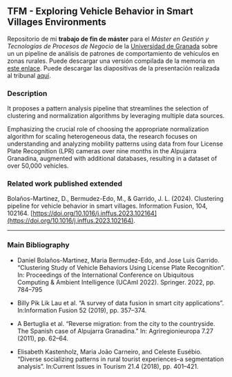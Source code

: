 ## TFM - Exploring Vehicle Behavior in Smart Villages Environments

Repositorio de mi **trabajo de fin de máster** para el *Máster en Gestión y Tecnologías de Procesos de Negocio* de la [Universidad de Granada](http://www.ugr.es) sobre un un pipeline de análisis de patrones de comportamiento de vehículos en zonas rurales. Puede descargar una versión compilada de la memoria en [este enlace](https://github.com/danibolanos/TFM-Exploring_Vehicle_in_SV/releases/download/v1.0.0/TFM.Exploring_Vehicle_Behavior_in_Smart_Villages_Environments.pdf). Puede descargar las diapositivas de la presentación realizada al tribunal [aquí](https://github.com/danibolanos/TFM-Exploring_Vehicle_in_SV/releases/download/v1.0.0/TFM.Presentacion.pdf).
 
### Description

It proposes a pattern analysis pipeline that streamlines the selection of clustering and normalization algorithms by leveraging multiple data sources. 

Emphasizing the crucial role of choosing the appropriate normalization algorithm for scaling heterogeneous data, the research focuses on understanding and analyzing mobility patterns using data from four License Plate Recognition (LPR) cameras over nine months in the Alpujarra Granadina, augmented with additional databases, resulting in a dataset of over 50,000 vehicles.

### Related work published extended

Bolaños-Martinez, D., Bermudez-Edo, M., & Garrido, J. L. (2024). Clustering pipeline for vehicle behavior in smart villages. Information Fusion, 104, 102164. [https://doi.org/10.1016/j.inffus.2023.102164](https://doi.org/10.1016/j.inffus.2023.102164).

-----

### Main Bibliography

- Daniel Bolaños-Martinez, Maria Bermudez-Edo, and Jose Luis Garrido. “Clustering Study of Vehicle Behaviors Using License Plate Recognition”. In: Proceedings of the International Conference on Ubiquitous Computing & Ambient Intelligence (UCAmI 2022). Springer. 2022, pp. 784–795

- Billy Pik Lik Lau et al. “A survey of data fusion in smart city applications”. In:Information Fusion 52 (2019), pp. 357–374. 

- A Bertuglia et al. “Reverse migration: from the city to the countryside. The Spanish case of Alpujarra Granadina.” In: Agriregionieuropa 7.27 (2011), pp. 62–64.

- Elisabeth Kastenholz, Maria João Carneiro, and Celeste Eusébio. “Diverse socializing patterns in rural tourist experiences–a segmentation analysis”. In:Current Issues in Tourism 21.4 (2018), pp. 401–421.